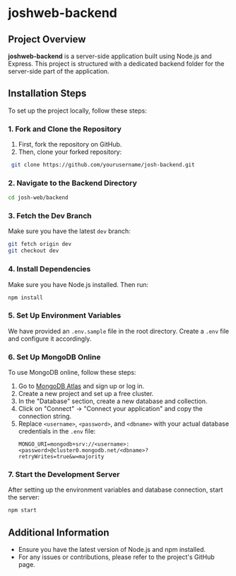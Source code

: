 # joshweb-backend

## Project Overview

**joshweb-backend** is a server-side application built using Node.js and Express. This project is structured with a dedicated backend folder for the server-side part of the application.

## Installation Steps

To set up the project locally, follow these steps:

### 1. **Fork and Clone the Repository**
1. First, fork the repository on GitHub.
2. Then, clone your forked repository:
 ```bash
  git clone https://github.com/yourusername/josh-backend.git
   ```

### 2. **Navigate to the Backend Directory**  
```bash
cd josh-web/backend
```

### 3. **Fetch the Dev Branch**  
Make sure you have the latest `dev` branch:  
```bash
git fetch origin dev
git checkout dev
```

### 4. **Install Dependencies**  
Make sure you have Node.js installed. Then run:  
```bash
npm install
```

### 5. **Set Up Environment Variables**  
We have provided an `.env.sample` file in the root directory. Create a `.env` file and configure it accordingly.

### 6. **Set Up MongoDB Online**  
To use MongoDB online, follow these steps:  

1. Go to [MongoDB Atlas](https://www.mongodb.com/atlas/database) and sign up or log in.  
2. Create a new project and set up a free cluster.  
3. In the "Database" section, create a new database and collection.  
4. Click on "Connect" → "Connect your application" and copy the connection string.  
5. Replace `<username>`, `<password>`, and `<dbname>` with your actual database credentials in the `.env` file:  
   ```env
   MONGO_URI=mongodb+srv://<username>:<password>@cluster0.mongodb.net/<dbname>?retryWrites=true&w=majority

### 7. **Start the Development Server**  
After setting up the environment variables and database connection, start the server:  
```bash
npm start
```

## Additional Information  
- Ensure you have the latest version of Node.js and npm installed.  
- For any issues or contributions, please refer to the project's GitHub page.

